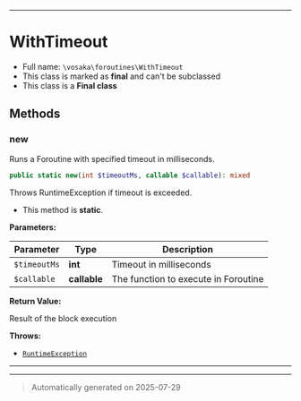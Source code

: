 ***

# WithTimeout





* Full name: `\vosaka\foroutines\WithTimeout`
* This class is marked as **final** and can't be subclassed
* This class is a **Final class**




## Methods


### new

Runs a Foroutine with specified timeout in milliseconds.

```php
public static new(int $timeoutMs, callable $callable): mixed
```

Throws RuntimeException if timeout is exceeded.

* This method is **static**.




**Parameters:**

| Parameter | Type | Description |
|-----------|------|-------------|
| `$timeoutMs` | **int** | Timeout in milliseconds |
| `$callable` | **callable** | The function to execute in Foroutine |


**Return Value:**

Result of the block execution



**Throws:**

- [`RuntimeException`](../../RuntimeException.md)



***


***
> Automatically generated on 2025-07-29
